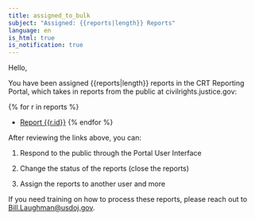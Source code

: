```yaml
---
title: assigned_to_bulk
subject: "Assigned: {{reports|length}} Reports"
language: en
is_html: true
is_notification: true
---
```


Hello,

You have been assigned {{reports|length}} reports in the CRT Reporting Portal, which takes in reports from the public at civilrights.justice.gov:

{% for r in reports %}
- [Report {{r.id}}](/form/view/{{r.id}})
{% endfor %}

After reviewing the links above, you can:

1. Respond to the public through the Portal User Interface

2. Change the status of the reports (close the reports)

3. Assign the reports to another user and more

If you need training on how to process these reports, please reach out to [Bill.Laughman@usdoj.gov](mailto:bill.laughman@usdoj.gov).


